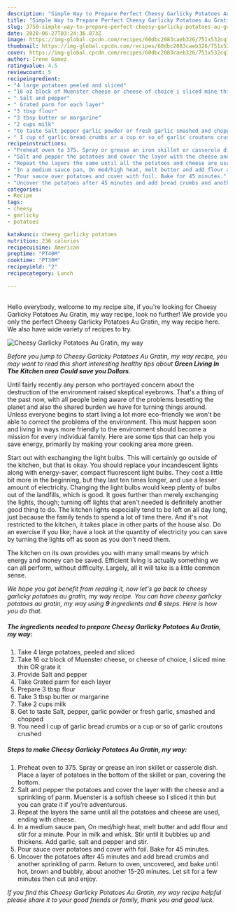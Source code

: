 ```yaml
---
description: "Simple Way to Prepare Perfect Cheesy Garlicky Potatoes Au Gratin, my way"
title: "Simple Way to Prepare Perfect Cheesy Garlicky Potatoes Au Gratin, my way"
slug: 3750-simple-way-to-prepare-perfect-cheesy-garlicky-potatoes-au-gratin-my-way
date: 2020-06-27T03:24:36.073Z
image: https://img-global.cpcdn.com/recipes/60dbc2083caeb326/751x532cq70/cheesy-garlicky-potatoes-au-gratin-my-way-recipe-main-photo.jpg
thumbnail: https://img-global.cpcdn.com/recipes/60dbc2083caeb326/751x532cq70/cheesy-garlicky-potatoes-au-gratin-my-way-recipe-main-photo.jpg
cover: https://img-global.cpcdn.com/recipes/60dbc2083caeb326/751x532cq70/cheesy-garlicky-potatoes-au-gratin-my-way-recipe-main-photo.jpg
author: Irene Gomez
ratingvalue: 4.5
reviewcount: 5
recipeingredient:
- "4 large potatoes peeled and sliced"
- "16 oz block of Muenster cheese or cheese of choice i sliced mine thin OR grate it"
- " Salt and pepper"
- " Grated parm for each layer"
- "3 tbsp flour"
- "3 tbsp butter or margarine"
- "2 cups milk"
- "to taste Salt pepper garlic powder or fresh garlic smashed and chopped"
- " I cup of garlic bread crumbs or a cup or so of garlic croutons crushed"
recipeinstructions:
- "Preheat oven to 375. Spray or grease an iron skillet or casserole dish. Place a layer of potatoes in the bottom of the skillet or pan, covering the bottom."
- "Salt and pepper the potatoes and cover the layer with the cheese and a sprinkling of parm. Muenster is a softish cheese so I sliced it thin but you can grate it if you’re adventurous."
- "Repeat the layers the same until all the potatoes and cheese are used, ending with cheese."
- "In a medium sauce pan, On med/high heat, melt butter and add flour and stir for a minute. Pour in milk and whisk. Stir until it bubbles up and thickens. Add garlic, salt and pepper and stir."
- "Pour sauce over potatoes and cover with foil. Bake for 45 minutes."
- "Uncover the potatoes after 45 minutes and add bread crumbs and another sprinkling of parm. Return to oven, uncovered, and bake until hot, brown and bubbly, about another 15-20 minutes. Let sit for a few minutes then cut and enjoy."
categories:
- Recipe
tags:
- cheesy
- garlicky
- potatoes

katakunci: cheesy garlicky potatoes 
nutrition: 236 calories
recipecuisine: American
preptime: "PT40M"
cooktime: "PT30M"
recipeyield: "2"
recipecategory: Lunch

---
```

<br>
Hello everybody, welcome to my recipe site, if you're looking for Cheesy Garlicky Potatoes Au Gratin, my way recipe, look no further! We provide you only the perfect Cheesy Garlicky Potatoes Au Gratin, my way recipe here. We also have wide variety of recipes to try.
<br>


![Cheesy Garlicky Potatoes Au Gratin, my way](https://img-global.cpcdn.com/recipes/60dbc2083caeb326/751x532cq70/cheesy-garlicky-potatoes-au-gratin-my-way-recipe-main-photo.jpg)

<i>Before you jump to Cheesy Garlicky Potatoes Au Gratin, my way recipe, you may want to read this short interesting healthy tips about 
<strong>Green Living In The Kitchen area Could save you Dollars</strong>.</i>
</br>

Until fairly recently any person who portrayed concern about the destruction of the environment raised skeptical eyebrows. That's a thing of the past now, with all people being aware of the problems besetting the planet and also the shared burden we have for turning things around. Unless everyone begins to start living a lot more eco-friendly we won't be able to correct the problems of the environment. This must happen soon and living in ways more friendly to the environment should become a mission for every individual family. Here are some tips that can help you save energy, primarily by making your cooking area more green.

Start out with exchanging the light bulbs. This will certainly go outside of the kitchen, but that is okay. You should replace your incandescent lights along with energy-saver, compact fluorescent light bulbs. They cost a little bit more in the beginning, but they last ten times longer, and use a lesser amount of electricity. Changing the light bulbs would keep plenty of bulbs out of the landfills, which is good. It goes further than merely exchanging the lights, though; turning off lights that aren't needed is definitely another good thing to do. The kitchen lights especially tend to be left on all day long, just because the family tends to spend a lot of time there. And it's not restricted to the kitchen, it takes place in other parts of the house also. Do an exercise if you like; have a look at the quantity of electricity you can save by turning the lights off as soon as you don't need them.

The kitchen on its own provides you with many small means by which energy and money can be saved. Efficient living is actually something we can all perform, without difficulty. Largely, all it will take is a little common sense.


<i>We hope you got benefit from reading it, now let's go back to cheesy garlicky potatoes au gratin, my way recipe. You can have cheesy garlicky potatoes au gratin, my way using <strong>9</strong> ingredients and <strong>6</strong> steps. Here is how you do that.
</i>

##### The ingredients needed to prepare Cheesy Garlicky Potatoes Au Gratin, my way:

1. Take 4 large potatoes, peeled and sliced
1. Take 16 oz block of Muenster cheese, or cheese of choice, i sliced mine thin OR grate it
1. Provide  Salt and pepper
1. Take  Grated parm for each layer
1. Prepare 3 tbsp flour
1. Take 3 tbsp butter or margarine
1. Take 2 cups milk
1. Get to taste Salt, pepper, garlic powder or fresh garlic, smashed and chopped
1. You need  I cup of garlic bread crumbs or a cup or so of garlic croutons crushed


##### Steps to make Cheesy Garlicky Potatoes Au Gratin, my way:

1. Preheat oven to 375. Spray or grease an iron skillet or casserole dish. Place a layer of potatoes in the bottom of the skillet or pan, covering the bottom.
1. Salt and pepper the potatoes and cover the layer with the cheese and a sprinkling of parm. Muenster is a softish cheese so I sliced it thin but you can grate it if you’re adventurous.
1. Repeat the layers the same until all the potatoes and cheese are used, ending with cheese.
1. In a medium sauce pan, On med/high heat, melt butter and add flour and stir for a minute. Pour in milk and whisk. Stir until it bubbles up and thickens. Add garlic, salt and pepper and stir.
1. Pour sauce over potatoes and cover with foil. Bake for 45 minutes.
1. Uncover the potatoes after 45 minutes and add bread crumbs and another sprinkling of parm. Return to oven, uncovered, and bake until hot, brown and bubbly, about another 15-20 minutes. Let sit for a few minutes then cut and enjoy.


<i>If you find this Cheesy Garlicky Potatoes Au Gratin, my way recipe helpful please share it to your good friends or family, thank you and good luck.</i>
